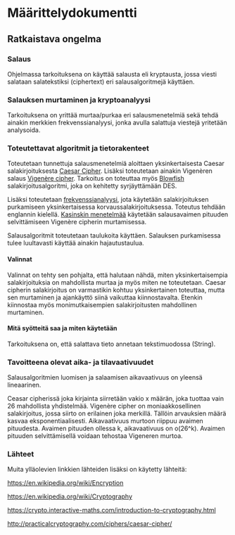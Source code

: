 # Määrittelydokumentti

## Ratkaistava ongelma

### Salaus 

Ohjelmassa tarkoituksena on käyttää salausta eli kryptausta, jossa viesti salataan salatekstiksi (ciphertext) eri salausalgoritmejä käyttäen.

### Salauksen murtaminen ja kryptoanalyysi

Tarkoituksena on yrittää murtaa/purkaa eri salausmenetelmiä sekä tehdä ainakin merkkien frekvenssianalyysi, jonka avulla salattuja viestejä yritetään analysoida. 


### Toteutettavat algoritmit ja tietorakenteet

Toteutetaan tunnettuja salausmenetelmiä aloittaen yksinkertaisesta Caesar salakirjoituksesta [Caesar Cipher](https://en.wikipedia.org/wiki/Caesar_cipher). Lisäksi toteutetaan ainakin Vigenèren salaus [Vigenère cipher](https://en.wikipedia.org/wiki/Vigen%C3%A8re_cipher#Frequency_analysis). Tarkoitus on toteuttaa myös [Blowfish](https://fi.wikipedia.org/wiki/Blowfish) salakirjoitusalgoritmi, joka on kehitetty syrjäyttämään DES. 

Lisäksi toteutetaan [frekvenssianalyysi](https://learncryptography.com/attack-vectors/frequency-analysis), jota käytetään salakirjoituksen purkamiseen yksinkertaisessa korvaussalakirjoituksessa. Toteutus tehdään englannin kielellä. [Kasinskin menetelmää](https://en.wikipedia.org/wiki/Kasiski_examination) käytetään salausavaimen pituuden selvittämiseen Vigenère cipherin murtamisessa. 

Salausalgoritmit toteutetaan taulukoita käyttäen. Salauksen purkamisessa tulee luultavasti käyttää ainakin hajautustaulua. 

#### Valinnat

Valinnat on tehty sen pohjalta, että halutaan nähdä, miten yksinkertaisempia salakirjoituksia on mahdollista murtaa ja myös miten ne toteutetaan. Caesar cipherin salakirjoitus on varmastikin kohtuu yksinkertainen toteuttaa, mutta sen murtaminen ja ajankäyttö siinä vaikuttaa kiinnostavalta. Etenkin kiinnostaa myös monimutkaisempien salakirjoitusten mahdollinen murtaminen.  

#### Mitä syötteitä saa ja miten käytetään

Tarkoituksena on, että salattava tieto annetaan tekstimuodossa (String). 

### Tavoitteena olevat aika- ja tilavaativuudet

Salausalgoritmien luomisen ja salaamisen aikavaativuus on yleensä lineaarinen. 

Ceasar cipherissä joka kirjainta siirretään vakio x määrän, joka tuottaa vain 26 mahdollista yhdistelmää. Vigenère cipher on moniaakkosellinen salakirjoitus, jossa siirto on erilainen joka merkillä. Tällöin arvauksien määrä kasvaa eksponentiaalisesti. Aikavaativuus murtoon riippuu avaimen pituudesta. Avaimen pituuden ollessa k, aikavaativuus on o(26^k). Avaimen pituuden selvittämisellä voidaan tehostaa Vigeneren murtoa. 

### Lähteet      

Muita ylläolevien linkkien lähteiden lisäksi on käytetty lähteitä:

https://en.wikipedia.org/wiki/Encryption

https://en.wikipedia.org/wiki/Cryptography

https://crypto.interactive-maths.com/introduction-to-cryptography.html

http://practicalcryptography.com/ciphers/caesar-cipher/

 
